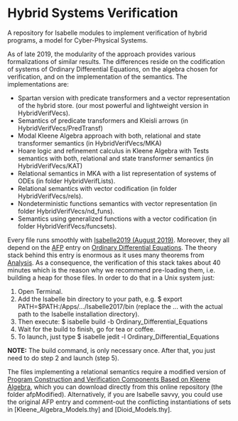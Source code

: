 # Hybrid Systems Verification
A repository for Isabelle modules to implement verification of hybrid programs, a model for Cyber-Physical Systems.

As of late 2019, the modularity of the approach provides various formalizations of similar results. The differences reside on the codification of systems of Ordinary Differential Equations, on the algebra chosen for verification, and on the implementation of the semantics. The implementations are:
* Spartan version with predicate transformers and a vector representation of the hybrid store. (our most powerful and lightweight version in HybridVerifVecs).
* Semantics of predicate transformers and Kleisli arrows (in HybridVerifVecs/PredTransf)
* Modal Kleene Algebra approach with both, relational and state transformer semantics (in HybridVerifVecs/MKA)
* Hoare logic and refinement calculus in Kleene Algebra with Tests semantics with both, relational and state transformer semantics (in HybridVerifVecs/KAT)
* Relational semantics in MKA with a list representation of systems of ODEs (in folder HybridVerifLists).
* Relational semantics with vector codification (in folder HybridVerifVecs/rels).
* Nondeterministic functions semantics with vector representation (in folder HybridVerifVecs/nd_funs).
* Semantics using generalized functions with a vector codification (in folder HybridVerifVecs/funcsets).

Every file runs smoothly with [Isabelle2019 (August 2019)](https://isabelle.in.tum.de/). Moreover, they all depend on the [AFP](https://www.isa-afp.org/) entry on [Ordinary Differential Equations](https://www.isa-afp.org/entries/Ordinary_Differential_Equations.html). The theory stack behind this entry is enormous as it uses many theorems from [Analysis](http://isabelle.in.tum.de/dist/library/HOL/HOL-Analysis/index.html). As a consequence, the verification of this stack takes about 40 minutes which is the reason why we recommend pre-loading them, i.e. building a heap for those files. In order to do that in a Unix system just:
1. Open Terminal.
2. Add the Isabelle bin directory to your path, e.g. $ export PATH=$PATH:/Apps/.../Isabelle2017/bin (replace the ... with the actual path to the Isabelle installation directory).
3. Then execute: $ isabelle build -b Ordinary_Differential_Equations
4. Wait for the build to finish, go for tea or coffee. 
5. To launch, just type $ isabelle jedit -l Ordinary_Differential_Equations

**NOTE:** The build command, is only necessary once. After that, you just need to do step 2 and launch (step 5).

The files implementing a relational semantics require a modified version of [Program Construction and Verification Components Based on Kleene Algebra](https://www.isa-afp.org/entries/Algebraic_VCs.html), which you can download directly from this online repository (the folder afpModified). Alternatively, if you are Isabelle savvy, you could use the original AFP entry and comment-out the conflicting instantiations of sets in [Kleene_Algebra_Models.thy] and [Dioid_Models.thy].
